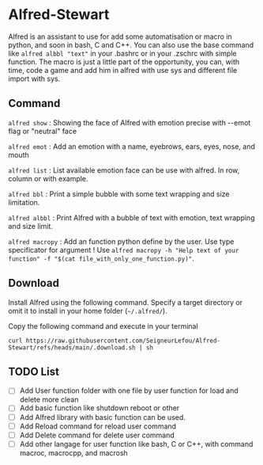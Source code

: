 # Alfred-Stewart

Alfred is an assistant to use for add some automatisation or macro in python, and soon in bash, C and C++. You can also use the base command like `alfred albbl "text"` in your .bashrc or in your .zschrc with simple function. The macro is just a little part of the opportunity, you can, with time, code a game and add him in alfred with use sys and different file import with sys.

## Command

`alfred show` : Showing the face of Alfred with emotion precise with --emot flag or "neutral" face

`alfred emot` : Add an emotion with a name, eyebrows, ears, eyes, nose, and mouth

`alfred list` : List available emotion face can be use with alfred. In row, column or with example.

`alfred bbl` : Print a simple bubble with some text wrapping and size limitation.

`alfred albbl` : Print Alfred with a bubble of text with emotion, text wrapping and size limit.

`alfred macropy` : Add an function python define by the user. Use type specificator for argument ! Use `alfred macropy -h "Help text of your function" -f "$(cat file_with_only_one_function.py)"`.

## Download

Install Alfred using the following command. Specify a target directory or omit it to install in your home folder (`~/.alfred/`).

Copy the following command and execute in your terminal

```
curl https://raw.githubusercontent.com/SeigneurLefou/Alfred-Stewart/refs/heads/main/.download.sh | sh
```

## TODO List
- [ ] Add User function folder with one file by user function for load and delete more clean
- [ ] Add basic function like shutdown reboot or other
- [ ] Add Alfred library with basic function can be used.
- [ ] Add Reload command for reload user command
- [ ] Add Delete command for delete user command
- [ ] Add other langage for user function like bash, C or C++, with command macroc, macrocpp, and macrosh
